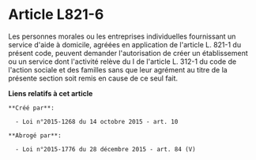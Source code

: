 # Article L821-6

Les personnes morales ou les entreprises individuelles fournissant un service d'aide à domicile, agréées en application de
l'article L. 821-1 du présent code, peuvent demander l'autorisation de créer un établissement ou un service dont l'activité
relève du I de l'article L. 312-1 du code de l'action sociale et des familles sans que leur agrément au titre de la présente
section soit remis en cause de ce seul fait.

**Liens relatifs à cet article**

	**Créé par**:

	  - Loi n°2015-1268 du 14 octobre 2015 - art. 10

	**Abrogé par**:

	  - Loi n°2015-1776 du 28 décembre 2015 - art. 84 (V)
